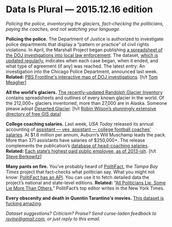 Data Is Plural — 2015.12.16 edition
===================================

*Policing the police, inventorying the glaciers, fact-checking the politicians, paying the coaches, and not watching your language.*


__Policing the police.__ The Department of Justice is authorized to investigate police departments that display a “pattern or practice” of civil rights violations. In April, the Marshall Project began publishing [a spreadsheet of the DOJ investigations into local law enforcement](https://github.com/themarshallproject/doj14141/blob/master/data/doj_data.csv). The dataset, [which is updated regularly](https://github.com/themarshallproject/doj14141#the-department-of-justices-14141-civil-rights-investigations), indicates when each case began, when it ended, and what type of agreement (if any) was reached. The latest entry: An investigation into the Chicago Police Department, announced last week. __Related:__ [PBS Frontline's interactive map of DOJ investigations](http://apps.frontline.org/fixingtheforce/). [h/t [Tom Meagher](https://twitter.com/ultracasual)]


__All the world’s glaciers.__ [The recently-updated Randolph Glacier Inventory](http://www.glims.org/RGI/rgi50_dl.html) contains spreadsheets and outlines of every known glacier in the world. Of the 212,000+ glaciers inventoried, more than 27,000 are in Alaska. Someone please adopt [Deserted Glacier](https://www.google.com/maps/place/Deserted+Glacier,+Alaska+99686/@60.9786026,-145.6392684,7075m/data=!3m1!1e3!4m2!3m1!1s0x56b6f38f0ce35db9:0x1f9d53f4331c53fc). [h/t [Robin Wilson’s stunningly extensive directory of free GIS data](http://freegisdata.rtwilson.com/)]


__College coaching salaries.__ Last week, *USA Today* released its annual accounting of [assistant — yes, assistant — college football coaches’ salaries](http://sports.usatoday.com/ncaa/salaries/football/assistant). At $1.6 million per annum, Auburn’s Will Muschamp leads the pack. More than 371 assistants have salaries of $250,000+. The release complements the publication’s [database of head-coaching salaries](http://sports.usatoday.com/ncaa/salaries/football/coach). __Related:__ [Each state’s highest paid public employee, as of 2013-ish](http://deadspin.com/infographic-is-your-states-highest-paid-employee-a-co-489635228). [h/t [Steve Berkowitz](https://twitter.com/ByBerkowitz/status/674653175119536129)]


__Many pants on fire.__ You’ve probably heard of [PolitiFact](http://www.politifact.com/), the *Tampa Bay Times* project that fact-checks what politician say. What you might not know: [PolitiFact has an API](http://static.politifact.com/api/v2apidoc.html). You can use it to fetch detailed data the project’s national and state-level editions. __Related:__ “[All Politicians Lie. Some Lie More Than Others](http://www.nytimes.com/2015/12/13/opinion/campaign-stops/all-politicians-lie-some-lie-more-than-others.html),” PolitiFact’s top editor writes in the New York Times.


__Every obscenity and death in Quentin Tarantino's movies.__ [This dataset is fucking amazing](https://github.com/fivethirtyeight/data/tree/master/tarantino).


*Dataset suggestions? Criticism? Praise? Send curse-laden feedback to <jsvine@gmail.com>, or just reply to this email.*
